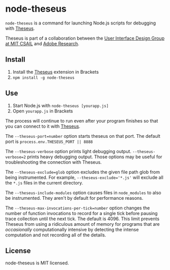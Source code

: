 node-theseus
============

`node-theseus` is a command for launching Node.js scripts for debugging with [Theseus](https://github.com/adobe-research/theseus).

Theseus is part of a collaboration between the [User Interface Design Group at MIT CSAIL](http://groups.csail.mit.edu/uid/) and [Adobe Research](http://research.adobe.com/).

Install
-------

1. Install the [Theseus](https://github.com/adobe-research/theseus) extension in Brackets
2. `npm install -g node-theseus`

Use
---

1. Start Node.js with `node-theseus [yourapp.js]`
2. Open `yourapp.js` in Brackets

The process will continue to run even after your program finishes so that you can connect to it with [Theseus](https://github.com/adobe-research/theseus).

The `--theseus-port=number` option starts theseus on that port. The default port is `process.env.THESEUS_PORT || 8888`

The `--theseus-verbose` option prints light debugging output. `--theseus-verbose=2` prints heavy debugging output. Those options may be useful for troubleshooting the connection with Theseus.

The `--theseus-exclude=glob` option excludes the given file path glob from being instrumented. For example, `--theseus-exclude='*.js'` will exclude all the `*.js` files in the current directory.

The `--theseus-include-modules` option causes files in `node_modules` to also be instrumented. They aren't by default for performance reasons.

The `--theseus-max-invocations-per-tick=number` option changes the number of function invocations to record for a single tick before pausing trace collection until the next tick. The default is 4096. This limit prevents Theseus from using a ridiculous amount of memory for programs that are *occasionally* computationally intensive by detecting the intense computation and not recording all of the details.

License
-------

node-theseus is MIT licensed.
